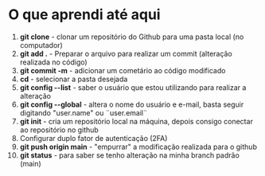 # O que aprendi até aqui
1. **git clone** - clonar um repositório do Github para uma pasta local (no computador)
2. **git add .** - Preparar o arquivo para realizar um commit (alteração realizada no código)
3. **git commit -m** - adicionar um cometário ao código modificado
4. **cd** - selecionar a pasta desejada
5. **git config --list** - saber o usuário que estou utilizando para realizar a alteração
6. **git config --global** - altera o nome do usuário e e-mail, basta seguir digitando "user.name" ou ¨user.email¨
7. **git init** - cria um repositório local na máquina, depois consigo conectar ao repositório no github
8. Configurar duplo fator de autenticação (2FA)
9. **git push origin main** - "empurrar" a modificação realizada para o github
10. **git status** - para saber se tenho alteração na minha branch padrão (main)
